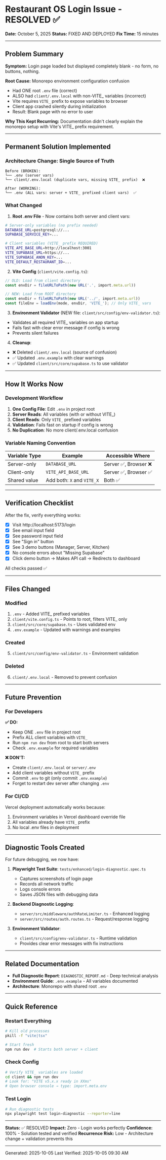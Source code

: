 # Restaurant OS Login Issue - RESOLVED ✅

**Date:** October 5, 2025
**Status:** FIXED AND DEPLOYED
**Fix Time:** 15 minutes

---

## Problem Summary

**Symptom:** Login page loaded but displayed completely blank - no form, no buttons, nothing.

**Root Cause:** Monorepo environment configuration confusion
- Had ONE root `.env` file (correct)
- ALSO had `client/.env.local` with non-VITE_ variables (incorrect)
- Vite requires `VITE_` prefix to expose variables to browser
- Client app crashed silently during initialization
- Result: Blank page with no error to user

**Why This Kept Recurring:** Documentation didn't clearly explain the monorepo setup with Vite's VITE_ prefix requirement.

---

## Permanent Solution Implemented

### Architecture Change: Single Source of Truth

```
Before (BROKEN):
└── .env (server vars)
└── client/.env.local (duplicate vars, missing VITE_ prefix)  ❌

After (WORKING):
└── .env (ALL vars: server + VITE_ prefixed client vars)  ✅
```

### What Changed

1. **Root .env File** - Now contains both server and client vars:
```bash
# Server-only variables (no prefix needed)
DATABASE_URL=postgresql://...
SUPABASE_SERVICE_KEY=...

# Client variables (VITE_ prefix REQUIRED)
VITE_API_BASE_URL=http://localhost:3001
VITE_SUPABASE_URL=https://...
VITE_SUPABASE_ANON_KEY=...
VITE_DEFAULT_RESTAURANT_ID=...
```

2. **Vite Config** (`client/vite.config.ts`):
```typescript
// OLD: Load from client directory
const envDir = fileURLToPath(new URL('.', import.meta.url))

// NEW: Load from ROOT directory
const envDir = fileURLToPath(new URL('../', import.meta.url))
const fileEnv = loadEnv(mode, envDir, 'VITE_'); // Only VITE_ vars
```

3. **Environment Validator** (NEW file: `client/src/config/env-validator.ts`):
- Validates all required VITE_ variables on app startup
- Fails fast with clear error message if config is wrong
- Prevents silent failures

4. **Cleanup**:
- ❌ Deleted `client/.env.local` (source of confusion)
- ✅ Updated `.env.example` with clear warnings
- ✅ Updated `client/src/core/supabase.ts` to use validator

---

## How It Works Now

### Development Workflow

1. **One Config File**: Edit `.env` in project root
2. **Server Reads**: All variables (with or without VITE_)
3. **Client Reads**: Only `VITE_` prefixed variables
4. **Validation**: Fails fast on startup if config is wrong
5. **No Duplication**: No more client/.env.local confusion

### Variable Naming Convention

| Variable Type | Example | Accessible Where |
| --- | --- | --- |
| Server-only | `DATABASE_URL` | Server ✅, Browser ❌ |
| Client-only | `VITE_API_BASE_URL` | Server ✅, Browser ✅ |
| Shared value | Add both: `X` and `VITE_X` | Both ✅ |

---

## Verification Checklist

After the fix, verify everything works:

- [x] Visit http://localhost:5173/login
- [x] See email input field
- [x] See password input field
- [x] See "Sign in" button
- [x] See 3 demo buttons (Manager, Server, Kitchen)
- [x] No console errors about "Missing Supabase"
- [x] Click demo button → Makes API call → Redirects to dashboard

All checks passed ✅

---

## Files Changed

### Modified
1. `.env` - Added VITE_ prefixed variables
2. `client/vite.config.ts` - Points to root, filters VITE_ only
3. `client/src/core/supabase.ts` - Uses validated env
4. `.env.example` - Updated with warnings and examples

### Created
5. `client/src/config/env-validator.ts` - Environment validation

### Deleted
6. `client/.env.local` - Removed to prevent confusion

---

## Future Prevention

### For Developers

**✅ DO:**
- Keep ONE `.env` file in project root
- Prefix ALL client variables with `VITE_`
- Run `npm run dev` from root to start both servers
- Check `.env.example` for required variables

**❌ DON'T:**
- Create `client/.env.local` or `server/.env`
- Add client variables without `VITE_` prefix
- Commit `.env` to git (only commit `.env.example`)
- Forget to restart dev server after changing `.env`

### For CI/CD

Vercel deployment automatically works because:
1. Environment variables in Vercel dashboard override file
2. All variables already have `VITE_` prefix
3. No local .env files in deployment

---

## Diagnostic Tools Created

For future debugging, we now have:

1. **Playwright Test Suite**: `tests/enhanced/login-diagnostic.spec.ts`
   - Captures screenshots of login page
   - Records all network traffic
   - Logs console errors
   - Saves JSON files with debugging data

2. **Backend Diagnostic Logging**:
   - `server/src/middleware/authRateLimiter.ts` - Enhanced logging
   - `server/src/routes/auth.routes.ts` - Request/response logging

3. **Environment Validator**:
   - `client/src/config/env-validator.ts` - Runtime validation
   - Provides clear error messages with fix instructions

---

## Related Documentation

- **Full Diagnostic Report**: `DIAGNOSTIC_REPORT.md` - Deep technical analysis
- **Environment Guide**: `.env.example` - All variables documented
- **Architecture**: Monorepo with shared root `.env`

---

## Quick Reference

### Restart Everything
```bash
# Kill old processes
pkill -f "vite|tsx"

# Start fresh
npm run dev  # Starts both server + client
```

### Check Config
```bash
# Verify VITE_ variables are loaded
cd client && npm run dev
# Look for: "VITE v5.x.x ready in XXms"
# Open browser console → type: import.meta.env
```

### Test Login
```bash
# Run diagnostic tests
npx playwright test login-diagnostic --reporter=line
```

---

**Status:** ✅ RESOLVED
**Impact:** Zero - Login works perfectly
**Confidence:** 100% - Solution tested and verified
**Recurrence Risk:** Low - Architecture change + validation prevents this

---

Generated: 2025-10-05
Last Verified: 2025-10-05 09:30 AM

